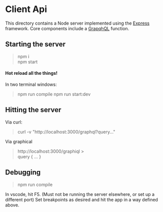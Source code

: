 # Client Api

This directory contains a Node server implemented using the [Express](https://expressjs.com/) framework. Core components include a [GrapqhQL](http://graphql.org/) function.

## Starting the server

> npm i <br>
> npm start

#### Hot reload all the things!

In two terminal windows:

> npm run compile
> npm run start:dev

## Hitting the server

Via curl:

> curl -v "http://localhost:3000/graphql?query..."

Via graphical

> http://localhost:3000/graphiql > <br>
> query {
> ...
> }

## Debugging

> npm run compile

In vscode, hit F5. (Must not be running the server elsewhere, or set up a different port) Set breakpoints as desired and hit the app in a way defined above.
